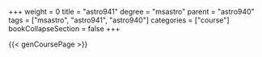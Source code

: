 +++
weight = 0
title = "astro941"
degree = "msastro"
parent = "astro940"
tags = ["msastro", "astro941", "astro940"]
categories = ["course"]
bookCollapseSection = false
+++

{{< genCoursePage >}}

